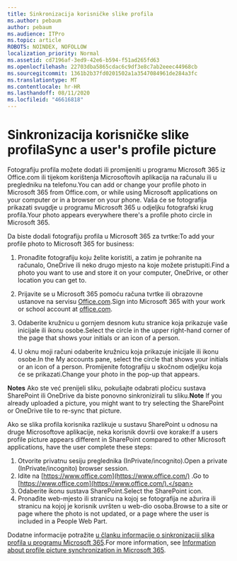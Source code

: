 ```yaml
---
title: Sinkronizacija korisničke slike profila
ms.author: pebaum
author: pebaum
ms.audience: ITPro
ms.topic: article
ROBOTS: NOINDEX, NOFOLLOW
localization_priority: Normal
ms.assetid: cd7196af-3ed9-42e6-b594-f51ad265fd63
ms.openlocfilehash: 22703dba5865cdac6c9df3e8c7ab2eeec44968cb
ms.sourcegitcommit: 1361b2b37fd0201502a1a3547084961de284a3fc
ms.translationtype: MT
ms.contentlocale: hr-HR
ms.lasthandoff: 08/11/2020
ms.locfileid: "46616818"
---
```

# <a name="sync-a-users-profile-picture"></a><span data-ttu-id="2b57c-102">Sinkronizacija korisničke slike profila</span><span class="sxs-lookup"><span data-stu-id="2b57c-102">Sync a user's profile picture</span></span>

<span data-ttu-id="2b57c-103">Fotografiju profila možete dodati ili promijeniti u programu Microsoft 365 iz Office.com ili tijekom korištenja Microsoftovih aplikacija na računalu ili u pregledniku na telefonu.</span><span class="sxs-lookup"><span data-stu-id="2b57c-103">You can add or change your profile photo in Microsoft 365 from Office.com, or while using Microsoft applications on your computer or in a browser on your phone.</span></span> <span data-ttu-id="2b57c-104">Vaša će se fotografija prikazati svugdje u programu Microsoft 365 u odjeljku fotografski krug profila.</span><span class="sxs-lookup"><span data-stu-id="2b57c-104">Your photo appears everywhere there's a profile photo circle in Microsoft 365.</span></span>

<span data-ttu-id="2b57c-105">Da biste dodali fotografiju profila u Microsoft 365 za tvrtke:</span><span class="sxs-lookup"><span data-stu-id="2b57c-105">To add your profile photo to Microsoft 365 for business:</span></span>

1. <span data-ttu-id="2b57c-106">Pronađite fotografiju koju želite koristiti, a zatim je pohranite na računalo, OneDrive ili neko drugo mjesto na koje možete pristupiti.</span><span class="sxs-lookup"><span data-stu-id="2b57c-106">Find a photo you want to use and store it on your computer, OneDrive, or other location you can get to.</span></span>

2. <span data-ttu-id="2b57c-107">Prijavite se u Microsoft 365 pomoću računa tvrtke ili obrazovne ustanove na servisu [Office.com](https://www.office.com).</span><span class="sxs-lookup"><span data-stu-id="2b57c-107">Sign into Microsoft 365 with your work or school account at [office.com](https://www.office.com).</span></span>

3. <span data-ttu-id="2b57c-108">Odaberite kružnicu u gornjem desnom kutu stranice koja prikazuje vaše inicijale ili ikonu osobe.</span><span class="sxs-lookup"><span data-stu-id="2b57c-108">Select the circle in the upper right-hand corner of the page that shows your initials or an icon of a person.</span></span>

4. <span data-ttu-id="2b57c-109">U oknu moji računi odaberite kružnicu koja prikazuje inicijale ili ikonu osobe.</span><span class="sxs-lookup"><span data-stu-id="2b57c-109">In the My accounts pane, select the circle that shows your initials or an icon of a person.</span></span> <span data-ttu-id="2b57c-110">Promijenite fotografiju u skočnom odjeljku koja će se prikazati.</span><span class="sxs-lookup"><span data-stu-id="2b57c-110">Change your photo in the pop-up that appears.</span></span>

<span data-ttu-id="2b57c-111">**Notes** Ako ste već prenijeli sliku, pokušajte odabrati pločicu sustava SharePoint ili OneDrive da biste ponovno sinkronizirali tu sliku.</span><span class="sxs-lookup"><span data-stu-id="2b57c-111">**Note** If you already uploaded a picture, you might want to try selecting the SharePoint or OneDrive tile to re-sync that picture.</span></span>

<span data-ttu-id="2b57c-112">Ako se slika profila korisnika razlikuje u sustavu SharePoint u odnosu na druge Microsoftove aplikacije, neka korisnik dovrši ove korake:</span><span class="sxs-lookup"><span data-stu-id="2b57c-112">If a users profile picture appears different in SharePoint compared to other Microsoft applications, have the user complete these steps:</span></span>

1. <span data-ttu-id="2b57c-113">Otvorite privatnu sesiju preglednika (InPrivate/incognito).</span><span class="sxs-lookup"><span data-stu-id="2b57c-113">Open a private (InPrivate/incognito) browser session.</span></span>
2. <span data-ttu-id="2b57c-114">Idite na [https://www.office.com](https://www.office.com/) .</span><span class="sxs-lookup"><span data-stu-id="2b57c-114">Go to [https://www.office.com](https://www.office.com/).</span></span>
3. <span data-ttu-id="2b57c-115">Odaberite ikonu sustava SharePoint.</span><span class="sxs-lookup"><span data-stu-id="2b57c-115">Select the SharePoint icon.</span></span>
4. <span data-ttu-id="2b57c-116">Pronađite web-mjesto ili stranicu na kojoj se fotografija ne ažurira ili stranicu na kojoj je korisnik uvršten u web-dio osoba.</span><span class="sxs-lookup"><span data-stu-id="2b57c-116">Browse to a site or page where the photo is not updated, or a page where the user is included in a People Web Part.</span></span>

<span data-ttu-id="2b57c-117">Dodatne informacije potražite [u članku informacije o sinkronizaciji slika profila u programu Microsoft 365](https://support.office.com/article/information-about-profile-picture-synchronization-in-office-365-20594d76-d054-4af4-a660-401133e3d48a).</span><span class="sxs-lookup"><span data-stu-id="2b57c-117">For more information, see [Information about profile picture synchronization in Microsoft 365](https://support.office.com/article/information-about-profile-picture-synchronization-in-office-365-20594d76-d054-4af4-a660-401133e3d48a).</span></span>


